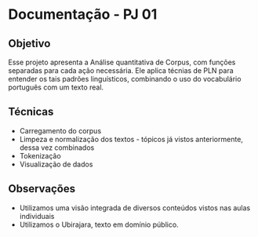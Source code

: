 # Documentação - PJ 01

## Objetivo
Esse projeto apresenta a Análise quantitativa de Corpus, com funções separadas para cada ação necessária. Ele aplica técnias de PLN para entender os tais padrões linguísticos, combinando o uso do vocabulário português com um texto real.

## Técnicas
- Carregamento do corpus
- Limpeza e normalização dos textos - tópicos já vistos anteriormente, dessa vez combinados
- Tokenização
- Visualização de dados

## Observações 
- Utilizamos uma visão integrada de diversos conteúdos vistos nas aulas individuais
- Utilizamos o Ubirajara, texto em domínio público. 
